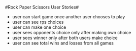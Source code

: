 #Rock Paper Scissors User Stories#

- user can start game once another user chooses to play
- user can see rps choices
- user can make one choice
- user sees opponents choice only after making own choice
- user sees winner only after both users make choice
- user can see total wins and losses from all games